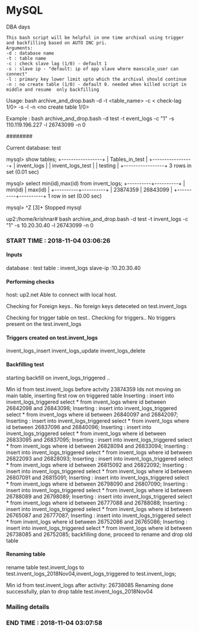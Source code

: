 # MySQL
DBA days
```
This bash script will be helpful in one time archival using trigger and backfilling based on AUTO INC pri. 
Arguments:
-d : database name
-t : table name
-c : check slave lag (1/0) - default 1
-s : slave ip - "default: ip of app slave where maxscale_user can connect"
-l : primary key lower limit upto which the archival should continue
-n : no create table (1/0) - default 0. needed when killed script in middle and resume  only backfilling
```
Usage: bash archive_and_drop.bash -d <database> -t <table_name> -c < check-lag 1/0> -s <slave-ip> -l <primary key limit > -n <no create table 1/0>
  
Example : bash archive_and_drop.bash -d test -t event_logs -c "1" -s 110.119.196.227 -l 26743099 -n 0

########

Current database: test

mysql> show tables;
+-----------------+
| Tables_in_test  |
+-----------------+
| invent_logs      |
| invent_logs_test |
| testing         |
+-----------------+
3 rows in set (0.01 sec)

mysql> select min(id),max(id) from invent_logs;
+----------+----------+
| min(id)  | max(id)  |
+----------+----------+
| 23874359 | 26843099 |
+----------+----------+
1 row in set (0.00 sec)

mysql> ^Z
[3]+  Stopped                 mysql

up2:/home/krishnar# bash archive_and_drop.bash -d test -t invent_logs -c "1" -s 10.20.30.40 -l 26743099 -n 0

### START TIME : 2018-11-04 03:06:26

#### Inputs ####
database : test
table : invent_logs
slave-ip :10.20.30.40

#### Performing checks ####
host:	up2.net
 Able to connect with local host.

 Checking for Foreign keys..
 No foreign keys deteceted on test.invent_logs

 Checking for trigger table on test..
 Checking for triggers..
 No triggers present on the test.invent_logs

 #### Triggers created on test.invent_logs ####
invent_logs_insert
invent_logs_update
invent_logs_delete

 #### Backfilling test ####

 starting backfill on invent_logs_triggered ..

 Min id from test.invent_logs before actvity
23874359
Ids not moving on main table, inserting first row on triggered table
 Inserting : insert into invent_logs_triggered select * from invent_logs where id between 26842098 and 26843098;
 Inserting : insert into invent_logs_triggered select * from invent_logs where id between 26840097 and 26842097;
 Inserting : insert into invent_logs_triggered select * from invent_logs where id between 26837096 and 26840096;
 Inserting : insert into invent_logs_triggered select * from invent_logs where id between 26833095 and 26837095;
 Inserting : insert into invent_logs_triggered select * from invent_logs where id between 26828094 and 26833094;
 Inserting : insert into invent_logs_triggered select * from invent_logs where id between 26822093 and 26828093;
 Inserting : insert into invent_logs_triggered select * from invent_logs where id between 26815092 and 26822092;
 Inserting : insert into invent_logs_triggered select * from invent_logs where id between 26807091 and 26815091;
 Inserting : insert into invent_logs_triggered select * from invent_logs where id between 26798090 and 26807090;
 Inserting : insert into invent_logs_triggered select * from invent_logs where id between 26788089 and 26798089;
 Inserting : insert into invent_logs_triggered select * from invent_logs where id between 26777088 and 26788088;
 Inserting : insert into invent_logs_triggered select * from invent_logs where id between 26765087 and 26777087;
 Inserting : insert into invent_logs_triggered select * from invent_logs where id between 26752086 and 26765086;
 Inserting : insert into invent_logs_triggered select * from invent_logs where id between 26738085 and 26752085;
backfilling done, proceed to rename and drop old table
#### Renaming table ####
rename table test.invent_logs to test.invent_logs_2018Nov04,invent_logs_triggered to test.invent_logs;

 Min id from test.invent_logs after activity:
26738085
 Renaming done successfully, plan to drop table test.invent_logs_2018Nov04
### Mailing details
### END TIME : 2018-11-04 03:07:58
####
